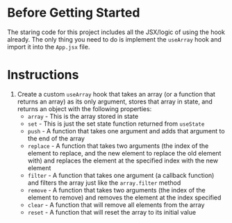 # Before Getting Started

The staring code for this project includes all the JSX/logic of using the hook already. The only thing you need to do is implement the `useArray` hook and import it into the `App.jsx` file.

# Instructions

1. Create a custom `useArray` hook that takes an array (or a function that returns an array) as its only argument, stores that array in state, and returns an object with the following properties:
    * `array` - This is the array stored in state
    * `set` - This is just the set state function returned from `useState`
    * `push` - A function that takes one argument and adds that argument to the end of the array
    * `replace` - A function that takes two arguments (the index of the element to replace, and the new element to replace the old element with) and replaces the element at the specified index with the new element
    * `filter` - A function that takes one argument (a callback function) and filters the array just like the `array.filter` method
    * `remove` - A function that takes two arguments (the index of the element to remove) and removes the element at the index specified
    * `clear` - A function that will remove all elements from the array
    * `reset` - A function that will reset the array to its initial value